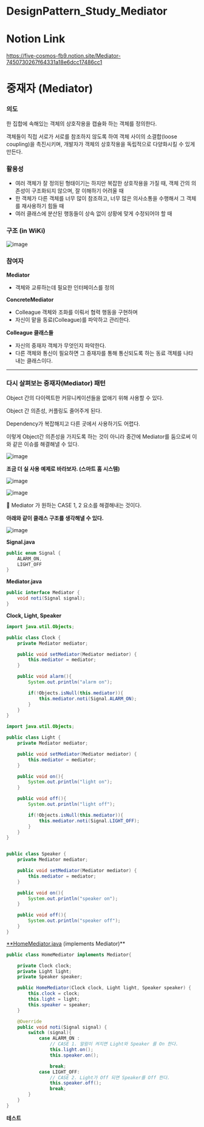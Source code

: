 # DesignPattern_Study_Mediator

# Notion Link
https://five-cosmos-fb9.notion.site/Mediator-7450730267f64331a18e6dcc17486cc1


# 중재자 (Mediator)

### 의도

한 집합에 속해있는 객체의 상호작용을 캡슐화 하는 객체를 정의한다.

객체들이 직접 서로가 서로를 참조하지 않도록 하여 객체 사이의 소결합(loose coupling)을 촉진시키며, 개발자가 객체의 상호작용을 독립적으로 다양화시킬 수 있게 만든다.

### 활용성

- 여러 객체가 잘 정의된 형태이기는 하지만 복잡한 상호작용을 가질 때, 객체 간의 의존성이 구조화되지 않으며, 잘 이해하기 어려울 때
- 한 객체가 다른 객체를 너무 많이 참조하고, 너무 많은 의사소통을 수행해서 그 객체를 재사용하기 힘들 때
- 여러 클래스에 분산된 행동들이 상속 없이 상황에 맞게 수정되어야 할 때

### 구조 (in WiKi)

![image](https://user-images.githubusercontent.com/18654358/157388749-243ec684-31df-48e7-b504-0b0a5377c783.png)


### 참여자

**Mediator**

- 객체와 교류하는데 필요한 인터페이스를 정의

**ConcreteMediator**

- Colleague 객체와 조화를 이뤄서 협력 행동을 구현하며
- 자신이 맡을 동료(Colleague)를 파악하고 관리한다.

**Colleague 클래스들**

- 자신의 중재자 객체가 무엇인지 파악한다.
- 다른 객체와 통신이 필요하면 그 중재자를 통해 통신되도록 하는 동료 객체를 나타내는 클래스이다.

---

### 다시 살펴보는 중재자(Mediator) 패턴

Object 간의 다이렉트한 커뮤니케이션들을 없애기 위해 사용할 수 있다.

Object 간 의존성, 커플링도 줄어주게 된다.

Dependency가 복잡해지고 다른 곳에서 사용하기도 어렵다. 

이렇게 Object간 의존성을 가지도록 하는 것이 아니라 중간에 Mediator를 둠으로써 이와 같은 이슈를 해결해낼 수 있다.

![image](https://user-images.githubusercontent.com/18654358/157388775-d3c47e90-3dca-4e19-8fa2-54ba6e463bcf.png)

**조금 더 실 사용 예제로 바라보자. (스마트 홈 시스템)**

![image](https://user-images.githubusercontent.com/18654358/157388814-71cd9f7d-790f-489e-8b82-d930916372d4.png)

![image](https://user-images.githubusercontent.com/18654358/157388833-933cfa5d-9c50-41ba-9ce4-8c82fefb6353.png)

<aside>
🎈 Mediator 가 원하는 CASE 1, 2  요소를 해결해내는 것이다.

</aside>

**아래와 같이 클래스 구조를 생각해낼 수 있다.**

![image](https://user-images.githubusercontent.com/18654358/157388860-f1f918ba-16ca-41dc-a7c2-53fde53fd627.png)

**Signal.java**

```java
public enum Signal {
    ALARM_ON,
    LIGHT_OFF
}
```

**Mediator.java**

```java
public interface Mediator {
    void noti(Signal signal);
}
```

**Clock, Light, Speaker**

```java
import java.util.Objects;

public class Clock {
    private Mediator mediator;

    public void setMediator(Mediator mediator) {
        this.mediator = mediator;
    }

    public void alarm(){
        System.out.println("alarm on");

        if(!Objects.isNull(this.mediator)){
            this.mediator.noti(Signal.ALARM_ON);
        }
    }
}
```

```java
import java.util.Objects;

public class Light {
    private Mediator mediator;

    public void setMediator(Mediator mediator) {
        this.mediator = mediator;
    }

    public void on(){
        System.out.println("light on");
    }

    public void off(){
        System.out.println("light off");

        if(!Objects.isNull(this.mediator)){
            this.mediator.noti(Signal.LIGHT_OFF);
        }
    }
}
```

```java

public class Speaker {
    private Mediator mediator;

    public void setMediator(Mediator mediator) {
        this.mediator = mediator;
    }

    public void on(){
        System.out.println("speaker on");
    }

    public void off(){
        System.out.println("speaker off");
    }
}
```

[**HomeMediator.java](http://HomeMediator.java) (implements Mediator)**

```java
public class HomeMediator implements Mediator{

    private Clock clock;
    private Light light;
    private Speaker speaker;

    public HomeMediator(Clock clock, Light light, Speaker speaker) {
        this.clock = clock;
        this.light = light;
        this.speaker = speaker;
    }

    @Override
    public void noti(Signal signal) {
        switch (signal){
            case ALARM_ON :
                // CASE 1. 알람이 켜지면 Light와 Speaker 를 On 한다.
                this.light.on();
                this.speaker.on();

                break;
            case LIGHT_OFF:
                // CASE 2. Light가 Off 되면 Speaker를 Off 한다.
                this.speaker.off();
                break;
        }
    }
}
```

**테스트**
